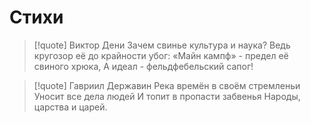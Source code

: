 # Стихи

>[!quote] Виктор Дени
>Зачем свинье культура и наука? 
>Ведь кругозор её до крайности убог:
>«Майн кампф» - предел её свиного хрюка,
>А идеал - фельдфебельский сапог! 

>[!quote] Гавриил Державин
>Река времён в своём стремленьи
>Уносит все дела людей
>И топит в пропасти забвенья
>Народы, царства и царей.

